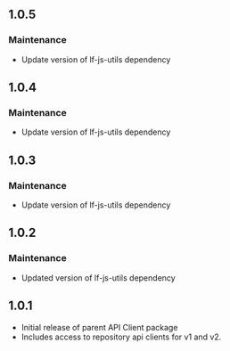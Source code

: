<!--Copyright Laserfiche.
Licensed under the MIT License. See LICENSE in the project root for license information.-->

## 1.0.5

### Maintenance

- Update version of lf-js-utils dependency

## 1.0.4

### Maintenance

- Update version of lf-js-utils dependency

## 1.0.3

### Maintenance

- Update version of lf-js-utils dependency

## 1.0.2

### Maintenance

- Updated version of lf-js-utils dependency

## 1.0.1

- Initial release of parent API Client package
- Includes access to repository api clients for v1 and v2.
